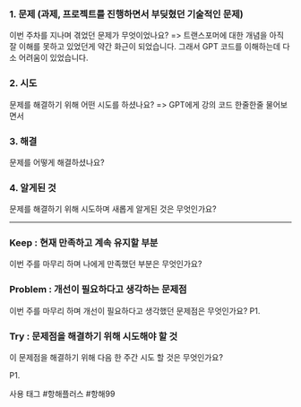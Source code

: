 ### 1. 문제 **(과제, 프로젝트를 진행하면서 부딪혔던 기술적인 문제)**

이번 주차를 지나며 겪었던 문제가 무엇이었나요?
=> 트랜스포머에 대한 개념을 아직 잘 이해를 못하고 있었던게 약간 화근이 되었습니다. 그래서 GPT 코드를 이해하는데 다소 어려움이 있었습니다.

### **2. 시도**

문제를 해결하기 위해 어떤 시도를 하셨나요?
=> GPT에게 강의 코드 한줄한줄 물어보면서

### **3. 해결**

문제를 어떻게 해결하셨나요?

### **4. 알게된 것**

문제를 해결하기 위해 시도하며 새롭게 알게된 것은 무엇인가요? 

---

### **Keep : 현재 만족하고 계속 유지할 부분**

이번 주를 마무리 하며 나에게 만족했던 부분은 무엇인가요?

### **Problem : 개선이 필요하다고 생각하는 문제점**

이번 주를 마무리 하며 개선이 필요하다고 생각했던 문제점은 무엇인가요?
P1.

### **Try : 문제점을 해결하기 위해 시도해야 할 것**

이 문제점을 해결하기 위해 다음 한 주간 시도 할 것은 무엇인가요? 

P1.

사용 태그 #항해플러스 #항해99